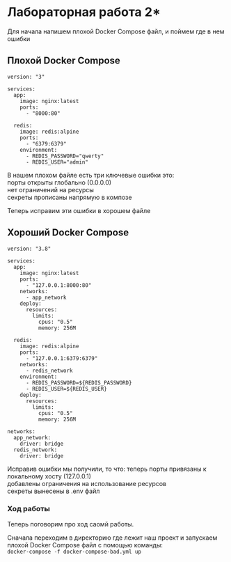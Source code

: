 # Лабораторная работа 2*
Для начала напишем плохой Docker Compose файл, и поймем где в нем ошибки
## Плохой Docker Compose

```
version: "3"

services:
  app:
    image: nginx:latest
    ports:
      - "8000:80"

  redis:
    image: redis:alpine
    ports:
      - "6379:6379"
    environment:
      - REDIS_PASSWORD="qwerty"
      - REDIS_USER="admin"
```

В нашем плохом файле есть три ключевые ошибки это:   
порты открыты глобально (0.0.0.0)   
нет ограничений на ресурсы   
секреты прописаны напрямую в композе    

Теперь исправим эти ошибки в хорошем файле

## Хороший Docker Compose
```
version: "3.8"

services:
  app:
    image: nginx:latest
    ports:
      - "127.0.0.1:8000:80"
    networks:
      - app_network
    deploy:
      resources:
        limits:
          cpus: "0.5"
          memory: 256M

  redis:
    image: redis:alpine
    ports:
      - "127.0.0.1:6379:6379"
    networks:
      - redis_network
    environment:
      - REDIS_PASSWORD=${REDIS_PASSWORD}
      - REDIS_USER=${REDIS_USER}
    deploy:
      resources:
        limits:
          cpus: "0.5"
          memory: 256M

networks:
  app_network:
    driver: bridge
  redis_network:
    driver: bridge
```
Исправив ошибки мы получили, то что:
теперь порты привязаны к локальному хосту (127.0.0.1)   
добавлены ограничения на использование ресурсов   
секреты вынесены в .env файл

### Ход работы
Теперь поговорим про ход саомй работы.   

Сначала переходим в директорию где лежит наш проект и запускаем плохой Docker Compose файл с помощью команды:  
``` docker-compose -f docker-compose-bad.yml up ```
